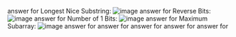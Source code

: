 answer for Longest Nice Substring: ![image](https://github.com/user-attachments/assets/b681fdfe-a413-497f-9d21-5e5ff269dcf1)
answer for Reverse Bits: ![image](https://github.com/user-attachments/assets/2660d963-194b-431f-b719-76e108e28236)
answer for Number of 1 Bits: ![image](https://github.com/user-attachments/assets/18474b56-d0d7-49f1-bd4e-8ebd936d426a)
answer for Maximum Subarray: ![image](https://github.com/user-attachments/assets/5d344873-cf31-410b-b814-559b2832c1a7)
answer for 
answer for 
answer for 
answer for 
answer for 

